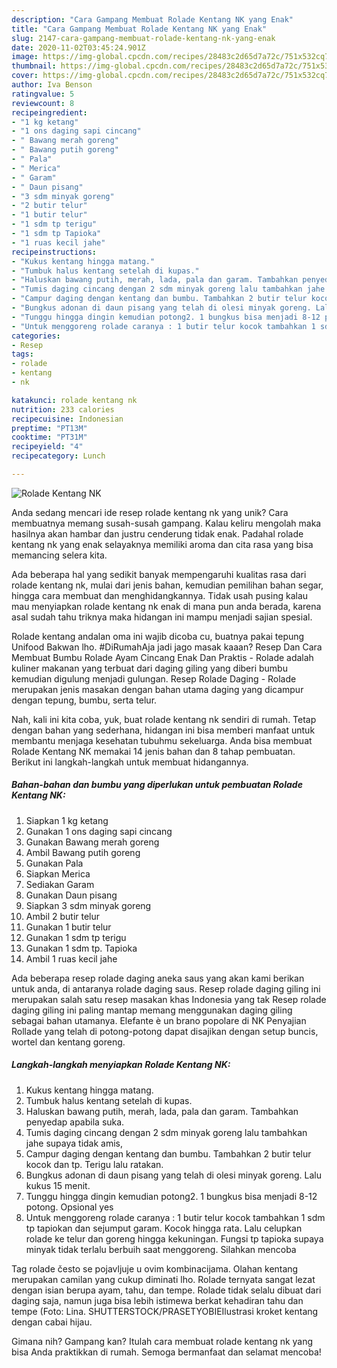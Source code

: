 ```yaml
---
description: "Cara Gampang Membuat Rolade Kentang NK yang Enak"
title: "Cara Gampang Membuat Rolade Kentang NK yang Enak"
slug: 2147-cara-gampang-membuat-rolade-kentang-nk-yang-enak
date: 2020-11-02T03:45:24.901Z
image: https://img-global.cpcdn.com/recipes/28483c2d65d7a72c/751x532cq70/rolade-kentang-nk-foto-resep-utama.jpg
thumbnail: https://img-global.cpcdn.com/recipes/28483c2d65d7a72c/751x532cq70/rolade-kentang-nk-foto-resep-utama.jpg
cover: https://img-global.cpcdn.com/recipes/28483c2d65d7a72c/751x532cq70/rolade-kentang-nk-foto-resep-utama.jpg
author: Iva Benson
ratingvalue: 5
reviewcount: 8
recipeingredient:
- "1 kg ketang"
- "1 ons daging sapi cincang"
- " Bawang merah goreng"
- " Bawang putih goreng"
- " Pala"
- " Merica"
- " Garam"
- " Daun pisang"
- "3 sdm minyak goreng"
- "2 butir telur"
- "1 butir telur"
- "1 sdm tp terigu"
- "1 sdm tp Tapioka"
- "1 ruas kecil jahe"
recipeinstructions:
- "Kukus kentang hingga matang."
- "Tumbuk halus kentang setelah di kupas."
- "Haluskan bawang putih, merah, lada, pala dan garam. Tambahkan penyedap apabila suka."
- "Tumis daging cincang dengan 2 sdm minyak goreng lalu tambahkan jahe supaya tidak amis,"
- "Campur daging dengan kentang dan bumbu. Tambahkan 2 butir telur kocok dan tp. Terigu lalu ratakan."
- "Bungkus adonan di daun pisang yang telah di olesi minyak goreng. Lalu kukus 15 menit."
- "Tunggu hingga dingin kemudian potong2. 1 bungkus bisa menjadi 8-12 potong. Opsional yes"
- "Untuk menggoreng rolade caranya : 1 butir telur kocok tambahkan 1 sdm tp tapiokan dan sejumput garam. Kocok hingga rata. Lalu celupkan rolade ke telur dan goreng hingga kekuningan. Fungsi tp tapioka supaya minyak tidak terlalu berbuih saat menggoreng. Silahkan mencoba"
categories:
- Resep
tags:
- rolade
- kentang
- nk

katakunci: rolade kentang nk 
nutrition: 233 calories
recipecuisine: Indonesian
preptime: "PT13M"
cooktime: "PT31M"
recipeyield: "4"
recipecategory: Lunch

---
```



![Rolade Kentang NK](https://img-global.cpcdn.com/recipes/28483c2d65d7a72c/751x532cq70/rolade-kentang-nk-foto-resep-utama.jpg)

Anda sedang mencari ide resep rolade kentang nk yang unik? Cara membuatnya memang susah-susah gampang. Kalau keliru mengolah maka hasilnya akan hambar dan justru cenderung tidak enak. Padahal rolade kentang nk yang enak selayaknya memiliki aroma dan cita rasa yang bisa memancing selera kita.

Ada beberapa hal yang sedikit banyak mempengaruhi kualitas rasa dari rolade kentang nk, mulai dari jenis bahan, kemudian pemilihan bahan segar, hingga cara membuat dan menghidangkannya. Tidak usah pusing kalau mau menyiapkan rolade kentang nk enak di mana pun anda berada, karena asal sudah tahu triknya maka hidangan ini mampu menjadi sajian spesial.

Rolade kentang andalan oma ini wajib dicoba cu, buatnya pakai tepung Unifood Bakwan lho. #DiRumahAja jadi jago masak kaaan? Resep Dan Cara Membuat Bumbu Rolade Ayam Cincang Enak Dan Praktis - Rolade adalah kuliner makanan yang terbuat dari daging giling yang diberi bumbu kemudian digulung menjadi gulungan. Resep Rolade Daging - Rolade merupakan jenis masakan dengan bahan utama daging yang dicampur dengan tepung, bumbu, serta telur.


Nah, kali ini kita coba, yuk, buat rolade kentang nk sendiri di rumah. Tetap dengan bahan yang sederhana, hidangan ini bisa memberi manfaat untuk membantu menjaga kesehatan tubuhmu sekeluarga. Anda bisa membuat Rolade Kentang NK memakai 14 jenis bahan dan 8 tahap pembuatan. Berikut ini langkah-langkah untuk membuat hidangannya.

<!--inarticleads1-->

##### Bahan-bahan dan bumbu yang diperlukan untuk pembuatan Rolade Kentang NK:

1. Siapkan 1 kg ketang
1. Gunakan 1 ons daging sapi cincang
1. Gunakan  Bawang merah goreng
1. Ambil  Bawang putih goreng
1. Gunakan  Pala
1. Siapkan  Merica
1. Sediakan  Garam
1. Gunakan  Daun pisang
1. Siapkan 3 sdm minyak goreng
1. Ambil 2 butir telur
1. Gunakan 1 butir telur
1. Gunakan 1 sdm tp terigu
1. Gunakan 1 sdm tp. Tapioka
1. Ambil 1 ruas kecil jahe


Ada beberapa resep rolade daging aneka saus yang akan kami berikan untuk anda, di antaranya rolade daging saus. Resep rolade daging giling ini merupakan salah satu resep masakan khas Indonesia yang tak Resep rolade daging giling ini paling mantap memang menggunakan daging giling sebagai bahan utamanya. Elefante è un brano popolare di NK Penyajian Rollade yang telah di potong-potong dapat disajikan dengan setup buncis, wortel dan kentang goreng. 

<!--inarticleads2-->

##### Langkah-langkah menyiapkan Rolade Kentang NK:

1. Kukus kentang hingga matang.
1. Tumbuk halus kentang setelah di kupas.
1. Haluskan bawang putih, merah, lada, pala dan garam. Tambahkan penyedap apabila suka.
1. Tumis daging cincang dengan 2 sdm minyak goreng lalu tambahkan jahe supaya tidak amis,
1. Campur daging dengan kentang dan bumbu. Tambahkan 2 butir telur kocok dan tp. Terigu lalu ratakan.
1. Bungkus adonan di daun pisang yang telah di olesi minyak goreng. Lalu kukus 15 menit.
1. Tunggu hingga dingin kemudian potong2. 1 bungkus bisa menjadi 8-12 potong. Opsional yes
1. Untuk menggoreng rolade caranya : 1 butir telur kocok tambahkan 1 sdm tp tapiokan dan sejumput garam. Kocok hingga rata. Lalu celupkan rolade ke telur dan goreng hingga kekuningan. Fungsi tp tapioka supaya minyak tidak terlalu berbuih saat menggoreng. Silahkan mencoba


Tag rolade često se pojavljuje u ovim kombinacijama. Olahan kentang merupakan camilan yang cukup diminati lho. Rolade ternyata sangat lezat dengan isian berupa ayam, tahu, dan tempe. Rolade tidak selalu dibuat dari daging saja, namun juga bisa lebih istimewa berkat kehadiran tahu dan tempe (Foto: Lina. SHUTTERSTOCK/PRASETYOBIEIlustrasi kroket kentang dengan cabai hijau. 

Gimana nih? Gampang kan? Itulah cara membuat rolade kentang nk yang bisa Anda praktikkan di rumah. Semoga bermanfaat dan selamat mencoba!
